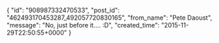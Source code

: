  {
   "id": "908987332470533",
   "post_id": "462493170453287_492057720830165",
   "from_name": "Pete Daoust",
   "message": "No, just before it.... :D",
   "created_time": "2015-11-29T22:50:55+0000"
 }
